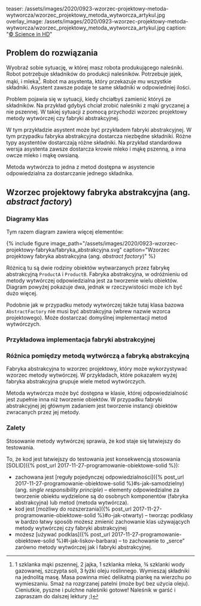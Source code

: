 teaser: /assets/images/2020/0923-wzorzec-projektowy-metoda-wytworcza/wzorzec_projektowy_metoda_wytworcza_artykul.jpg
overlay_image: /assets/images/2020/0923-wzorzec-projektowy-metoda-wytworcza/wzorzec_projektowy_metoda_wytworcza_artykul.jpg
caption: "[&copy; Science in HD](https://unsplash.com/photos/EB78x6KzQjY)"

## Problem do rozwiązania

Wyobraź sobie sytuację, w której masz robota produkującego naleśniki. Robot potrzebuje składników do produkcji naleśników. Potrzebuje jajek, mąki, i mleka[^przepis]. Robot ma asystenta, który przekazuje mu wszystkie składniki. Asystent zawsze podaje te same składniki w odpowiedniej ilości.

Problem pojawia się w sytuacji, kiedy chciałbyś zamienić któryś ze składników. Na przykład gdybyś chciał zrobić naleśniki z mąki gryczanej a nie pszennej. W takiej sytuacji z pomocą przychodzi wzorzec projektowy metody wytwórczej czy fabryki abstrakcyjnej.

W tym przykładzie asystent może być przykładem fabryki abstrakcyjnej. W tym przypadku fabryka abstrakcyjna dostarcza niezbędne składniki. Różne typy asystentów dostarczają różne składniki. Na przykład standardowa wersja asystenta zawsze dostarcza krowie mleko i mąkę pszenną, a inna owcze mleko i mąkę owsianą.

Metoda wytwórcza to jedna z metod dostępna w asystencie odpowiedzialna za dostarczanie jednego składnika.

[^przepis]: 1 szklanka mąki pszennej, 2 jajka, 1 szklanka mleka, ¾ szklanki wody gazowanej, szczypta soli, 3 łyżki oleju roślinnego. Wymieszaj składniki na jednolitą masę. Masa powinna mieć delikatną piankę na wierzchu po wymieszaniu. Smaż na rozgrzanej patelni (może być bez użycia oleju). Cieniutkie, pyszne i pulchne naleśniki gotowe! Naleśnik w garść i zapraszam do dalszej lektury ;)

## Wzorzec projektowy fabryka abstrakcyjna (ang. _abstract factory_)

### Diagramy klas

Tym razem diagram zawiera więcej elementów:

{% include figure image_path="/assets/images/2020/0923-wzorzec-projektowy-fabryka/fabryka_abstrakcyjna.svg" caption="Wzorzec projektowy fabryka abstrakcyjna (ang. _abstract factory_)" %}

Różnicą tu są dwie rodziny obiektów wytwarzanych przez fabrykę abstrakcyjną `ProductA` i `ProductB`. Fabryka abstrakcyjna, w odróżnieniu od metody wytwórczej odpowiedzialna jest za tworzenie wielu obiektów. Diagram powyżej pokazuje dwa, jednak w rzeczywistości może ich być dużo więcej.

Podobnie jak w przypadku metody wytwórczej także tutaj klasa bazowa `AbstractFactory` nie musi być abstrakcyjna (wbrew nazwie wzorca projektowego). Może dostarczać domyślnej implementacji metod wytwórczych.

### Przykładowa implementacja fabryki abstrakcyjnej

### Różnica pomiędzy metodą wytwórczą a fabryką abstrakcyjną

Fabryka abstrakcyjna to wzorzec projektowy, który może wykorzystywać wzorzec metody wytwórczej. W przykładach, które pokazałem wyżej fabryka abstrakcyjna grupuje wiele metod wytwórczych.

Metoda wytwórcza może być dostępna w klasie, której odpowiedzialność jest zupełnie inna niż tworzenie obiektów. W przypadku fabryki abstrakcyjnej jej głównym zadaniem jest tworzenie instancji obiektów zwracanych przez jej metody.

### Zalety
Stosowanie metody wytwórczej sprawia, że kod staje się łatwiejszy do testowania.

To, że kod jest łatwiejszy do testowania jest konsekwencją stosowania [SOLID]({% post_url 2017-11-27-programowanie-obiektowe-solid %}):
* zachowana jest [reguły pojedynczej odpowiedzialności]({% post_url 2017-11-27-programowanie-obiektowe-solid %}#s-jak-samodzielny) (ang. _single responsibility principle_) – elementy odpowiedzialne za tworzenie obiektu wydzielone są do osobnych komponentów (fabryka abstrakcyjna) lub metod (metoda wytwórcza).
* kod jest [możliwy do rozszerzania]({% post_url 2017-11-27-programowanie-obiektowe-solid %}#o-jak-otwarty) – tworząc podklasy w bardzo łatwy sposób możesz zmienić zachowanie klas używających metody wytwórczej czy fabryki abstrakcyjnej
* możesz [używać podklas]({% post_url 2017-11-27-programowanie-obiektowe-solid %}#l-jak-liskov-barbara) – to zachowanie to „serce” zarówno metody wytwórczej jak i fabryki abstrakcyjnej.
